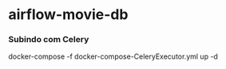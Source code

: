 # airflow-movie-db

### Subindo com Celery
docker-compose -f docker-compose-CeleryExecutor.yml up -d
